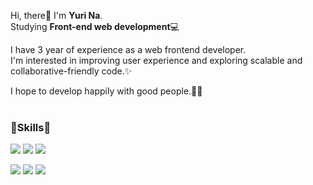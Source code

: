 
Hi, there👋 I'm **Yuri Na**.<br>
Studying **Front-end web development**💻

I have 3 year of experience as a web frontend developer. <br>
I'm interested in improving user experience and exploring scalable and collaborative-friendly code.✨

I hope to develop happily with good people.🙆‍♀️
<br>
<br>

### :deciduous_tree:Skills:deciduous_tree:
<img src="https://img.shields.io/badge/Vue.js-4FC08D?style=for-the-badge&logo=Vue.js&logoColor=white"> <img src="https://img.shields.io/badge/React-61DAFB?style=for-the-badge&logo=React&logoColor=white"> <img src="https://img.shields.io/badge/Next.js-00DC82?style=for-the-badge&logo=Next.js&logoColor=white">

<img src="https://img.shields.io/badge/JavaScript-3178C6?style=for-the-badge&logo=JavaScript&logoColor=white"> <img src="https://img.shields.io/badge/TypeScript-3178C6?style=for-the-badge&logo=TypeScript&logoColor=white"> <img src="https://img.shields.io/badge/Scss-CC6699?style=for-the-badge&logo=Sass&logoColor=white">

